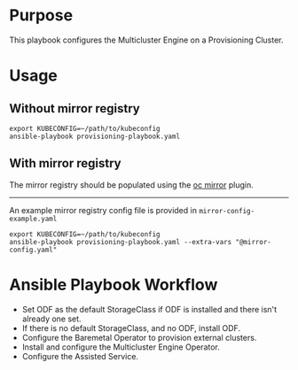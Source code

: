 # Purpose
This playbook configures the Multicluster Engine on a Provisioning Cluster.
# Usage
## Without mirror registry
```
export KUBECONFIG=~/path/to/kubeconfig
ansible-playbook provisioning-playbook.yaml
```
## With mirror registry
The mirror registry should be populated using the [oc mirror](https://docs.openshift.com/container-platform/4.11/installing/disconnected_install/installing-mirroring-disconnected.html) plugin.

---

An example mirror registry config file is provided in ```mirror-config-example.yaml```
```
export KUBECONFIG=~/path/to/kubeconfig
ansible-playbook provisioning-playbook.yaml --extra-vars "@mirror-config.yaml"
```
# Ansible Playbook Workflow
* Set ODF as the default StorageClass if ODF is installed and there isn't already one set.
* If there is no default StorageClass, and no ODF, install ODF.
* Configure the Baremetal Operator to provision external clusters.
* Install and configure the Multicluster Engine Operator.
* Configure the Assisted Service.
